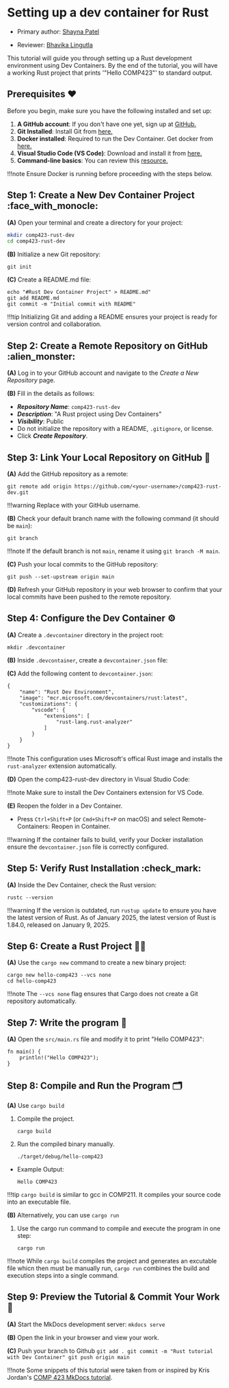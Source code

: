 # Setting up a dev container for Rust

* Primary author: [Shayna Patel](https://github.com/shaynapat3l)

* Reviewer: [Bhavika Lingutla](https://github.com/bhavikal)

This tutorial will guide you through setting up a Rust development environment using Dev Containers. By the end of the tutorial, you will have a working Rust project that prints '"Hello COMP423"' to standard output.

## Prerequisites :heart:

Before you begin, make sure you have the following installed and set up:

1. **A GitHub account**: If you don't have one yet, sign up at <a href="https://github.com/" target="_blank"> GitHub.</a>
2. **Git Installed**: Install Git from <a href="https://git-scm.com/book/en/v2/Getting-Started-Installing-Git" target="_blank">here.</a>
3. **Docker installed**: Required to run the Dev Container. Get docker from <a href="https://www.docker.com/products/docker-desktop/" target="_blank">here.</a>
4. **Visual Studio Code (VS Code)**: Download and install it from <a href="https://code.visualstudio.com/" target="_blank">here.</a>
5. **Command-line basics**: You can review this <a href="https://www.w3schools.com/whatis/whatis_cli.asp" target="_blank">resource.</a>

!!!note
    Ensure Docker is running before proceeding with the steps below.

## Step 1: Create a New Dev Container Project :face_with_monocle:

**(A)** Open your terminal and create a directory for your project:
```bash
mkdir comp423-rust-dev
cd comp423-rust-dev
```

**(B)** Initialize a new Git repository:
```
git init
```

**(C)** Create a README.md file:
```
echo "#Rust Dev Container Project" > README.md"
git add README.md
git commit -m "Initial commit with README"
```

!!!tip 
    Initializing Git and adding a README ensures your project is ready for version control and collaboration.


## Step 2: Create a Remote Repository on GitHub :alien_monster:

**(A)** Log in to your GitHub account and navigate to the *Create a New Repository* page.

**(B)** Fill in the details as follows:

+ ***Repository Name***: `comp423-rust-dev`
+ ***Description***: "A Rust project using Dev Containers"
+ ***Visibility***: Public
+ Do not initialize the repository with a README, `.gitignore`, or license.
+ Click ***Create Repository***.


## Step 3: Link Your Local Repository on GitHub :link:

**(A)** Add the GitHub repository as a remote:
```
git remote add origin https://github.com/<your-username>/comp423-rust-dev.git
```

!!!warning
    Replace <your-username> with your GitHub username.

**(B)** Check your default branch name with the following command (it should be `main`):
```
git branch
```

!!!note
    If the default branch is not `main`, rename it using `git branch -M main`.

**(C)** Push your local commits to the GitHub repository:
```
git push --set-upstream origin main
```

**(D)** Refresh your GitHub repository in your web browser to confirm that your local commits have been pushed to the remote repository.


## Step 4: Configure the Dev Container :gear:

**(A)** Create a `.devcontainer` directory in the project root:
```
mkdir .devcontainer
```

**(B)** Inside `.devcontainer`, create a `devcontainer.json` file:

**(C)** Add the following content to `devcontainer.json`:
```
{
    "name": "Rust Dev Environment",
    "image": "mcr.microsoft.com/devcontainers/rust:latest",
    "customizations": {
        "vscode": {
            "extensions": [
                "rust-lang.rust-analyzer"
            ]
        }
    }
}
```

!!!note
    This configuration uses Microsoft's offical Rust image and installs the `rust-analyzer` extension automatically.

**(D)** Open the comp423-rust-dev directory in Visual Studio Code:

!!!note
    Make sure to install the Dev Containers extension for VS Code.

**(E)** Reopen the folder in a Dev Container.

- Press `Ctrl+Shift+P` (or `Cmd+Shift+P` on macOS) and select Remote-Containers: Reopen in Container.

!!!warning
    If the container fails to build, verify your Docker installation ensure the `devcontainer.json` file is correctly configured.

## Step 5: Verify Rust Installation :check_mark:

**(A)** Inside the Dev Container, check the Rust version:
```
rustc --version
```

!!!warning
    If the version is outdated, run `rustup update` to ensure you have the latest version of Rust. As of January 2025, the latest version of Rust is 1.84.0, released on January 9, 2025.

## Step 6: Create a Rust Project :woman_technologist:

**(A)** Use the `cargo new` command to create a new binary project:
```
cargo new hello-comp423 --vcs none
cd hello-comp423
```

!!!note
    The `--vcs none` flag ensures that Cargo does not create a Git repository automatically.

## Step 7: Write the program :pencil:

**(A)** Open the `src/main.rs` file and modify it to print "Hello COMP423":
```
fn main() {
    println!("Hello COMP423");
}
```
## Step 8: Compile and Run the Program :card_index_dividers:

**(A)** Use `cargo build`

1. Compile the project.
    ```
    cargo build
    ```
2. Run the compiled binary manually.
    ```
    ./target/debug/hello-comp423
    ```
+ Example Output:
    ```
    Hello COMP423
    ```

!!!tip
    `cargo build` is similar to gcc in COMP211. It compiles your source code into an executable file.

**(B)** Alternatively, you can use `cargo run`

1. Use the cargo run command to compile and execute the program in one step:
    ```
    cargo run
    ```

!!!note
    While `cargo build` compiles the project and generates an excutable file whicn then must be manually run, `cargo run` combines the build and execution steps into a single command.


## Step 9: Preview the Tutorial & Commit Your Work :star_struck:

**(A)** Start the MkDocs development server:
    ```
    mkdocs serve
    ```

**(B)** Open the link in your browser and view your work.

**(C)** Push your branch to Github
    ```
    git add .
    git commit -m "Rust tutorial with Dev Container"
    git push origin main
    ```


!!!note
    Some snippets of this tutorial were taken from or inspired by Kris Jordan's <a href="https://comp423-25s.github.io/resources/MkDocs/tutorial/#step-2-create-a-remote-repository-on-github" target="_blank">COMP 423 MkDocs tutorial</a>.